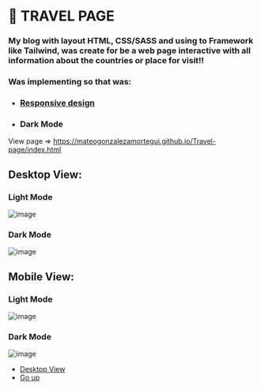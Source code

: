 <a name="top"></a>
# 🚀 TRAVEL PAGE
### My blog with layout HTML, CSS/SASS and using to Framework like Tailwind, was create for be a web page interactive with all information about the countries or place for visit!!
### Was implementing so that was:
- ### [Responsive design](#mobile)
- ### Dark Mode

View page => https://mateogonzalezamortegui.github.io/Travel-page/index.html

## Desktop View: <a name="desk"></a>

### Light Mode
![image](https://user-images.githubusercontent.com/108773631/201502626-171c1c40-e04a-435a-80b3-0de20b774c73.png)

### Dark Mode
![image](https://user-images.githubusercontent.com/108773631/201502644-044bbfac-2bec-4335-958a-3f60a8b56037.png)

## Mobile View: <a name="mobile"></a>

### Light Mode
![image](https://user-images.githubusercontent.com/108773631/201502703-2d1510a5-e1ec-4406-b8a6-8c80407d623e.png)

### Dark Mode
![image](https://user-images.githubusercontent.com/108773631/201502729-5752b1ea-b3ff-432b-91b3-985d5fe67dfa.png)

- [Desktop View](#desk)
- [Go up](#top)
